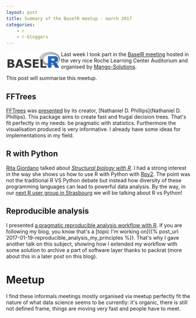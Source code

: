 ```yaml
---
layout: post
title: Summary of the BaselR meetup - march 2017
categories: 
    - r 
	- r-bloggers 
---
```


<a href="http://www.baselr.org"><img src="/assets/baselr-logo.png" alt="article_cover" style="float:left;width:150px"></a>

Last week I took part in the [BaselR meeting](http://www.baselr.org) hosted in the very nice Roche Learning Center Auditorium and organised by [Mango-Solutions](http://www.mango-solutions.com/wp/). 

This post will summarise this meetup.

## FFTrees

[FFTrees](https://github.com/ndphillips/FFTrees) was [presented](https://ndphillips.github.io/BaselR/#1) by its creator, [Nathaniel D. Phillips](Nathaniel D. Phillips). This package aims to create fast and frugal decision trees. That's fit perfectly in my needs: be pragmatic with statistics. Furthermore the visualisation produced is very informative. I already have some ideas for implementations in my field.

## R with Python

[Rita Giordano](https://www.linkedin.com/in/ritagiordano/) talked about [*Structural biology with R*](http://www.baselr.org/presentations/2017/03/BaselR_-_Structural_Biology_with_R_-_Rita_Giordano_-_20170307.pdf). I had a strong interest in the way she shows us how to use R with Python with [Rpy2](https://rpy2.bitbucket.io/). The point was not the traditional R VS Python debate but instead how diversity of these programming languages can lead to powerful data analysis. By the way, in our [next R user group in Strasbourg](http://www.baselr.org/presentations/2017/03/BaselR_-_Structural_Biology_with_R_-_Rita_Giordano_-_20170307.pdf) we will be talking about R vs Python!

## Reproducible analysis

I presented [a pragmatic reproducible analysis workflow with R](http://www.baselr.org/presentations/2017/03/BaselR_-_Reproducible_analysis_-_Joris_Muller_-_20170307.pdf). If you are following my blog, you know that's a [topic I'm working on]({% post_url 2017-01-19-reproducible_analysis_my_principles %}). That's why I gave another talk on this subject, showing how I extended my workflow with some solution to archive a part of software layer thanks to packrat (more about this in a later post on this blog).

# Meetup

I find these informals meetings mostly organised via meetup perfectly fit the nature of what data science seems to be currently: it's organic, there is still not defined frame, things are moving very fast and people have to meet. 
